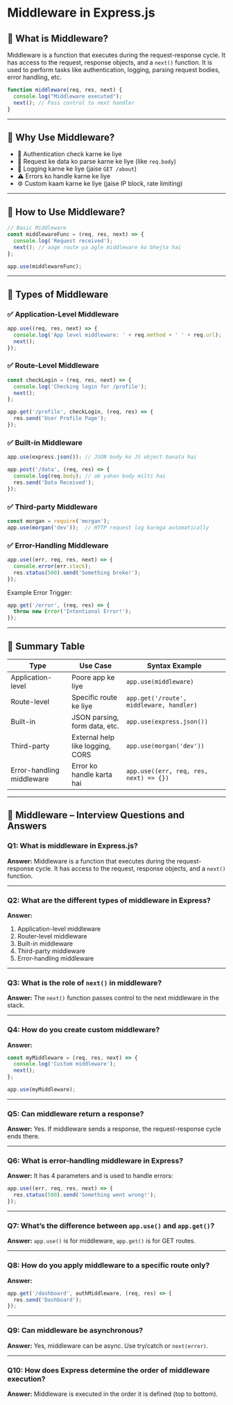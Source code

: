 
# Middleware in Express.js

## 📌 What is Middleware?

Middleware is a function that executes during the request-response cycle. It has access to the request, response objects, and a `next()` function. It is used to perform tasks like authentication, logging, parsing request bodies, error handling, etc.

```js
function middleware(req, res, next) {
  console.log("Middleware executed");
  next(); // Pass control to next handler
}
```

---

## 📌 Why Use Middleware?

- 🔐 Authentication check karne ke liye
- 📃 Request ke data ko parse karne ke liye (like `req.body`)
- 📜 Logging karne ke liye (jaise `GET /about`)
- ⚠️ Errors ko handle karne ke liye
- ⚙️ Custom kaam karne ke liye (jaise IP block, rate limiting)

---

## 📌 How to Use Middleware?

```js
// Basic Middleware
const middlewareFunc = (req, res, next) => {
  console.log('Request received');
  next(); // aage route ya agle middleware ko bhejta hai
};

app.use(middlewareFunc);
```

---

## 📌 Types of Middleware

### ✅ Application-Level Middleware

```js
app.use((req, res, next) => {
  console.log('App level middleware: ' + req.method + ' ' + req.url);
  next();
});
```

### ✅ Route-Level Middleware

```js
const checkLogin = (req, res, next) => {
  console.log('Checking login for /profile');
  next();
};

app.get('/profile', checkLogin, (req, res) => {
  res.send('User Profile Page');
});
```

### ✅ Built-in Middleware

```js
app.use(express.json()); // JSON body ko JS object banata hai

app.post('/data', (req, res) => {
  console.log(req.body); // ab yahan body milti hai
  res.send('Data Received');
});
```

### ✅ Third-party Middleware

```js
const morgan = require('morgan');
app.use(morgan('dev'));  // HTTP request log karega automatically
```

### ✅ Error-Handling Middleware

```js
app.use((err, req, res, next) => {
  console.error(err.stack);
  res.status(500).send('Something broke!');
});
```

Example Error Trigger:
```js
app.get('/error', (req, res) => {
  throw new Error('Intentional Error!');
});
```

---

## 📌 Summary Table

| Type                     | Use Case                          | Syntax Example                            |
|--------------------------|-----------------------------------|-------------------------------------------|
| Application-level        | Poore app ke liye                 | `app.use(middleware)`                     |
| Route-level              | Specific route ke liye            | `app.get('/route', middleware, handler)`  |
| Built-in                 | JSON parsing, form data, etc.     | `app.use(express.json())`                 |
| Third-party              | External help like logging, CORS  | `app.use(morgan('dev'))`                  |
| Error-handling middleware| Error ko handle karta hai         | `app.use((err, req, res, next) => {})`    |

---

## 💼 Middleware – Interview Questions and Answers

### Q1: What is middleware in Express.js?

**Answer:** Middleware is a function that executes during the request-response cycle. It has access to the request, response objects, and a `next()` function.

---

### Q2: What are the different types of middleware in Express?

**Answer:**
1. Application-level middleware
2. Router-level middleware
3. Built-in middleware
4. Third-party middleware
5. Error-handling middleware

---

### Q3: What is the role of `next()` in middleware?

**Answer:** The `next()` function passes control to the next middleware in the stack.

---

### Q4: How do you create custom middleware?

**Answer:**

```js
const myMiddleware = (req, res, next) => {
  console.log('Custom middleware');
  next();
};

app.use(myMiddleware);
```

---

### Q5: Can middleware return a response?

**Answer:** Yes. If middleware sends a response, the request-response cycle ends there.

---

### Q6: What is error-handling middleware in Express?

**Answer:** It has 4 parameters and is used to handle errors:

```js
app.use((err, req, res, next) => {
  res.status(500).send('Something went wrong!');
});
```

---

### Q7: What’s the difference between `app.use()` and `app.get()`?

**Answer:** `app.use()` is for middleware, `app.get()` is for GET routes.

---

### Q8: How do you apply middleware to a specific route only?

**Answer:**

```js
app.get('/dashboard', authMiddleware, (req, res) => {
  res.send('Dashboard');
});
```

---

### Q9: Can middleware be asynchronous?

**Answer:** Yes, middleware can be async. Use try/catch or `next(error)`.

---

### Q10: How does Express determine the order of middleware execution?

**Answer:** Middleware is executed in the order it is defined (top to bottom).
